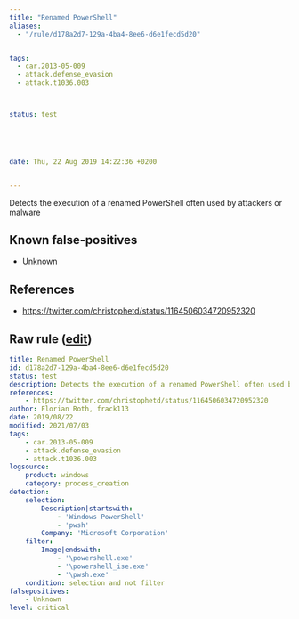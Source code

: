 ```yaml
---
title: "Renamed PowerShell"
aliases:
  - "/rule/d178a2d7-129a-4ba4-8ee6-d6e1fecd5d20"


tags:
  - car.2013-05-009
  - attack.defense_evasion
  - attack.t1036.003



status: test





date: Thu, 22 Aug 2019 14:22:36 +0200


---
```


Detects the execution of a renamed PowerShell often used by attackers or malware

<!--more-->


## Known false-positives

* Unknown



## References

* https://twitter.com/christophetd/status/1164506034720952320


## Raw rule ([edit](https://github.com/SigmaHQ/sigma/edit/master/rules/windows/process_creation/proc_creation_win_renamed_powershell.yml))
```yaml
title: Renamed PowerShell
id: d178a2d7-129a-4ba4-8ee6-d6e1fecd5d20
status: test
description: Detects the execution of a renamed PowerShell often used by attackers or malware
references:
    - https://twitter.com/christophetd/status/1164506034720952320
author: Florian Roth, frack113
date: 2019/08/22
modified: 2021/07/03
tags:
    - car.2013-05-009
    - attack.defense_evasion
    - attack.t1036.003
logsource:
    product: windows
    category: process_creation
detection:
    selection:
        Description|startswith:
            - 'Windows PowerShell'
            - 'pwsh'
        Company: 'Microsoft Corporation'
    filter:
        Image|endswith:
            - '\powershell.exe'
            - '\powershell_ise.exe'
            - '\pwsh.exe'
    condition: selection and not filter
falsepositives:
    - Unknown
level: critical

```
